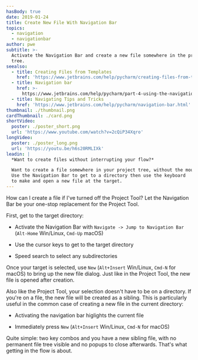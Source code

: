 ```yaml
---
hasBody: true
date: 2019-01-24
title: Create New File With Navigation Bar
topics:
  - navigation
  - navigationbar
author: pwe
subtitle: >-
  Activate the Navigation Bar and create a new file somewhere in the project
  tree.
seealso:
  - title: Creating Files from Templates
    href: 'https://www.jetbrains.com/help/pycharm/creating-files-from-templates.html'
  - title: Navigation bar
    href: >-
      https://www.jetbrains.com/help/pycharm/part-4-using-the-navigation-bar.html
  - title: Navigating Tips and Tricks
    href: 'https://www.jetbrains.com/help/pycharm/navigation-bar.html'
thumbnail: ./thumbnail.png
cardThumbnail: ./card.png
shortVideo:
  poster: ./poster_short.png
  url: 'https://www.youtube.com/watch?v=2cQiP34Xqro'
longVideo:
  poster: ./poster_long.png
  url: 'https://youtu.be/h6s20RMLIXk'
leadin: |
  *Want to create files without interrupting your flow?*

  Want to create a file somewhere in your project tree, without the mouse? 
  Use the Navigation Bar to get to a directory then use the keyboard 
  to make and open a new file at the target.
---
```


How can I create a file if I've turned off the Project Tool? Let the 
Navigation Bar be your one-stop replacement for the Project Tool.

First, get to the target directory:

- Activate the Navigation Bar with 
`Navigate -> Jump to Navigation Bar` (`Alt-Home` Win/Linux, 
`Cmd-Up` macOS)

- Use the cursor keys to get to the target directory

- Speed search to select any subdirectories

Once your target is selected, use `New` (`Alt+Insert` Win/Linux, 
`Cmd-N` for macOS) to bring up the new file dialog. Just like in 
the Project Tool, the new file is opened after creation.

Also like the Project Tool, your selection doesn't have to be on a 
directory. If you're on a file, the new file will be created as a 
sibling. This is particularly useful in the common case of creating a 
new file in the current directory:

- Activating the navigation bar higlights the current file

- Immediately press `New` (`Alt+Insert` Win/Linux, `Cmd-N` for macOS)

Quite simple: two key combos and you have a new sibling file, with no 
permanent file tree visible and no popups to close afterwards. That's 
what getting in the flow is about.

